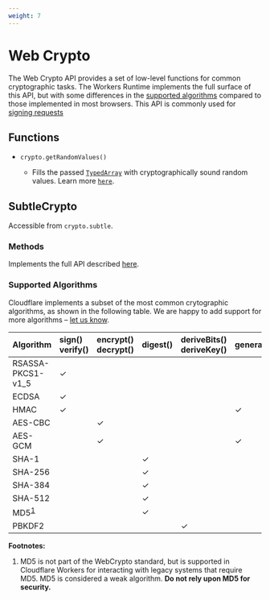 ```yaml
---
weight: 7
---
```


# Web Crypto
The Web Crypto API provides a set of low-level functions for common cryptographic tasks. The Workers Runtime implements the full surface of this API, but with some differences in the [supported algorithms](#supported-algorithms) compared to those implemented in most browsers. This API is commonly used for [signing requests](/reference/write-workers/best-practices/signing-requests)

## Functions

<Definitions>

- `crypto.getRandomValues()`
  
  - Fills the passed [`TypedArray`](https://developer.mozilla.org/en-US/docs/Web/JavaScript/Reference/Global_Objects/TypedArray) with cryptographically sound random values. Learn more [`here`](https://developer.mozilla.org/en-US/docs/Web/API/Crypto/getRandomValues).
   
</Definitions>

## SubtleCrypto

Accessible from `crypto.subtle`.

### Methods

Implements the full API described [here](https://developer.mozilla.org/en-US/docs/Web/API/SubtleCrypto#Methods).

### Supported Algorithms

Cloudflare implements a subset of the most common crytographic algorithms, as shown in the following table.
We are happy to add support for more algorithms – [let us know](https://community.cloudflare.com/c/developers/workers).

| Algorithm         | sign()<br/>verify() | encrypt()<br/>decrypt() | digest() | deriveBits()<br/>deriveKey() | generateKey() | wrapKey()<br/>unwrapKey() |
| :---------------- | :------------------ | :---------------------- | :------- | :--------------------------- | :------------ | :------------------------ |
| RSASSA-PKCS1-v1_5 | ✓                   |                         |          |                              |               |                           |
| ECDSA             | ✓                   |                         |          |                              |               |                           |
| HMAC              | ✓                   |                         |          |                              | ✓             |                           |
| AES-CBC           |                     | ✓                       |          |                              |               | ✓                         |
| AES-GCM           |                     | ✓                       |          |                              | ✓             | ✓                         |
| SHA-1             |                     |                         | ✓        |                              |               |                           |
| SHA-256           |                     |                         | ✓        |                              |               |                           |
| SHA-384           |                     |                         | ✓        |                              |               |                           |
| SHA-512           |                     |                         | ✓        |                              |               |                           |
| MD5<sup><a href="#footnote-1">1</a></sup>           |                     |                         | ✓        |                              |               |                           |
| PBKDF2            |                     |                         |          | ✓                            |               |                           |

__Footnotes:__

1. <a name="footnote-1"></a> MD5 is not part of the WebCrypto standard, but is supported in Cloudflare Workers for interacting with legacy systems that require MD5. MD5 is considered a weak algorithm. **Do not rely upon MD5 for security.**
